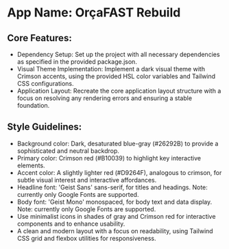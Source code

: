 # **App Name**: OrçaFAST Rebuild

## Core Features:

- Dependency Setup: Set up the project with all necessary dependencies as specified in the provided package.json.
- Visual Theme Implementation: Implement a dark visual theme with Crimson accents, using the provided HSL color variables and Tailwind CSS configurations.
- Application Layout: Recreate the core application layout structure with a focus on resolving any rendering errors and ensuring a stable foundation.

## Style Guidelines:

- Background color: Dark, desaturated blue-gray (#26292B) to provide a sophisticated and neutral backdrop.
- Primary color: Crimson red (#B10039) to highlight key interactive elements.
- Accent color: A slightly lighter red (#D9264F), analogous to crimson, for subtle visual interest and interactive affordances.
- Headline font: 'Geist Sans' sans-serif, for titles and headings. Note: currently only Google Fonts are supported.
- Body font: 'Geist Mono' monospaced, for body text and data display. Note: currently only Google Fonts are supported.
- Use minimalist icons in shades of gray and Crimson red for interactive components and to enhance usability.
- A clean and modern layout with a focus on readability, using Tailwind CSS grid and flexbox utilities for responsiveness.